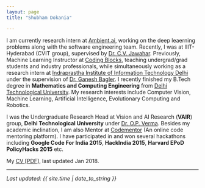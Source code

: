 ```yaml
---
layout: page
title: "Shubham Dokania"

---
```


I am currently research intern at [Ambient.ai](http://ambient.ai), working on the deep leaerning problems along with the software engineering team. Recently, I was at IIIT-Hyderabad (CVIT group), supervised by [Dr. C.V. Jawahar](https://faculty.iiit.ac.in/~jawahar/). Previously, Machine Learning Instructor at [Coding Blocks](http://codingblocks.com/), teaching undergrad/grad students and industry professionals, while simultaneously working as a research intern at [Indraprastha Institute of Information Technology Delhi](https://www.iiitd.ac.in/) under the supervision of [Dr. Ganesh Bagler](http://faculty.iiitd.ac.in/~bagler/). I recently finished my B.Tech degree in **Mathematics and Computing Engineering** from [Delhi Technological University](http://dtu.ac.in/). My research interests include Computer Vision, Machine Learning, Artificial Intelligence, Evolutionary Computing and Robotics.

I was the Undergraduate Research Head at Vision and AI Research (**VAIR**) group, **Delhi Technological University** under [Dr. O.P. Verma](http://www.dtu.ac.in/Web/Departments/CSE/faculty/opverma.php). Besides my academic inclination, I am also Mentor at [Codementor](https://www.codementor.io/shubham1810) (An online code mentoring platform). I have participated in and won several hackathons including **Google Code For India 2015**, **HackIndia 2015**, **Harvard EPoD PolicyHacks 2015** etc.

My <a markdown="0" href="{{ site.url }}/assets/cv.pdf">CV [PDF]</a>, last updated Jan 2018.

---

*Last updated: {{ site.time | date_to_string }}*

